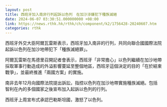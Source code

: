 ```yaml
---
layout: post
title: 西班牙加入南非行列起訴以色列　在加沙涉嫌犯下種族滅絕
date: 2024-06-07 03:30:51.000000000 +08:00
link: https://news.rthk.hk/rthk/ch/component/k2/1756428-20240607.htm
categories: rthk
---
```


西班牙外交大臣阿爾瓦雷斯表示，西班牙加入南非的行列，共同向聯合國國際法院起訴以色列在加沙地帶犯下「種族滅絕罪」。

阿爾瓦雷斯在馬德里召開記者會表示，西班牙「非常擔心」以色列繼續在加沙地帶採取軍事行動造成的外溢影響蔓延至整個地區，西班牙這個決定的目的「在於結束戰爭」，並最終推進「兩國方案」的實施。

南非去年12月向國際法院提出訴訟，指控以色列在加沙地帶實施種族滅絕。包括智利在內的多個國家之後宣布加入起訴以色列的行列。

西班牙上周宣布式承認巴勒斯坦國，激怒了以色列。
